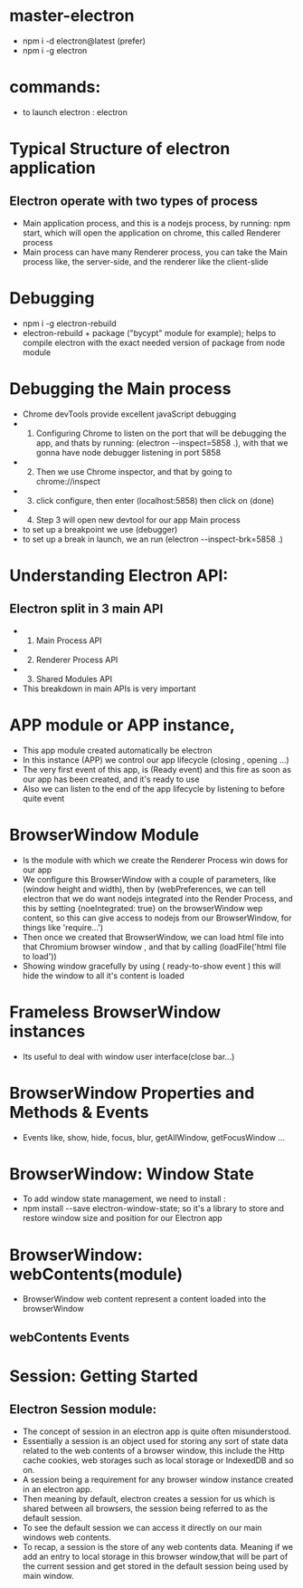 # master-electron

- npm i -d electron@latest (prefer)
- npm i -g electron

# commands:

- to launch electron : electron

# Typical Structure of electron application

## Electron operate with two types of process

- Main application process, and this is a nodejs process, by running: npm start, which will open the application on chrome, this called Renderer process
- Main process can have many Renderer process, you can take the Main process like, the server-side, and the renderer like the client-slide

# Debugging

- npm i -g electron-rebuild
- electron-rebuild + package ("bycypt" module for example); helps to compile electron with the exact needed version of package from node module

# Debugging the Main process

- Chrome devTools provide excellent javaScript debugging
- 1. Configuring Chrome to listen on the port that will be debugging the app, and thats by running: (electron --inspect=5858 .), with that we gonna have node debugger listening in port 5858
- 2. Then we use Chrome inspector, and that by going to chrome://inspect
- 3. click configure, then enter (localhost:5858) then click on (done)
- 4. Step 3 will open new devtool for our app Main process
- to set up a breakpoint we use (debugger)
- to set up a break in launch, we an run (electron --inspect-brk=5858 .)

# Understanding Electron API:

## Electron split in 3 main API

- 1. Main Process API
- 2. Renderer Process API
- 3. Shared Modules API
- This breakdown in main APIs is very important

# APP module or APP instance,

- This app module created automatically be electron
- In this instance (APP) we control our app lifecycle (closing , opening ...)
- The very first event of this app, is (Ready event) and this fire as soon as our app has been created, and it's ready to use
- Also we can listen to the end of the app lifecycle by listening to before quite event

# BrowserWindow Module

- Is the module with which we create the Renderer Process win dows for our app
- We configure this BrowserWindow with a couple of parameters, like (window height and width), then by (webPreferences, we can tell electron that we do want nodejs integrated into the Render Process, and this by setting {noeIntegrated: true} on the browserWindow wep content, so this can give access to nodejs from our BrowserWindow, for things like 'require...')
- Then once we created that BrowserWindow, we can load html file into that Chromium browser window , and that by calling (loadFile('html file to load'))
- Showing window gracefully by using ( ready-to-show event ) this will hide the window to all it's content is loaded

# Frameless BrowserWindow instances

- Its useful to deal with window user interface(close bar...)

# BrowserWindow Properties and Methods & Events

- Events like, show, hide, focus, blur, getAllWindow, getFocusWindow ...

# BrowserWindow: Window State

- To add window state management, we need to install :
- npm install --save electron-window-state; so it's a library to store and restore window size and position for our Electron app

# BrowserWindow: webContents(module)

- BrowserWindow web content represent a content loaded into the browserWindow

## webContents Events

# Session: Getting Started

## Electron Session module:

- The concept of session in an electron app is quite often misunderstood.
- Essentially a session is an object used for storing any sort of state data related to the web contents of a browser window, this include the Http cache cookies, web storages such as local storage or IndexedDB and so on.
- A session being a requirement for any browser window instance created in an electron app.
- Then meaning by default, electron creates a session for us which is shared between all browsers, the session being referred to as the default session.
- To see the default session we can access it directly on our main windows web contents.
- To recap, a session is the store of any web contents data. Meaning if we add an entry to local storage in this browser window,that will be part of the current session and get stored in the default session being used by main window.

